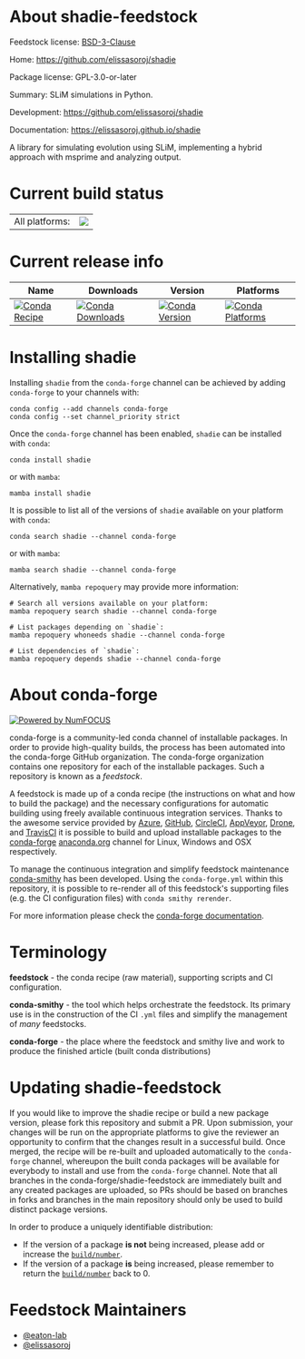 About shadie-feedstock
======================

Feedstock license: [BSD-3-Clause](https://github.com/conda-forge/shadie-feedstock/blob/main/LICENSE.txt)

Home: https://github.com/elissasoroj/shadie

Package license: GPL-3.0-or-later

Summary: SLiM simulations in Python.

Development: https://github.com/elissasoroj/shadie

Documentation: https://elissasoroj.github.io/shadie

A library for simulating evolution using SLiM, implementing
a hybrid approach with msprime and analyzing output.


Current build status
====================


<table><tr><td>All platforms:</td>
    <td>
      <a href="https://dev.azure.com/conda-forge/feedstock-builds/_build/latest?definitionId=22082&branchName=main">
        <img src="https://dev.azure.com/conda-forge/feedstock-builds/_apis/build/status/shadie-feedstock?branchName=main">
      </a>
    </td>
  </tr>
</table>

Current release info
====================

| Name | Downloads | Version | Platforms |
| --- | --- | --- | --- |
| [![Conda Recipe](https://img.shields.io/badge/recipe-shadie-green.svg)](https://anaconda.org/conda-forge/shadie) | [![Conda Downloads](https://img.shields.io/conda/dn/conda-forge/shadie.svg)](https://anaconda.org/conda-forge/shadie) | [![Conda Version](https://img.shields.io/conda/vn/conda-forge/shadie.svg)](https://anaconda.org/conda-forge/shadie) | [![Conda Platforms](https://img.shields.io/conda/pn/conda-forge/shadie.svg)](https://anaconda.org/conda-forge/shadie) |

Installing shadie
=================

Installing `shadie` from the `conda-forge` channel can be achieved by adding `conda-forge` to your channels with:

```
conda config --add channels conda-forge
conda config --set channel_priority strict
```

Once the `conda-forge` channel has been enabled, `shadie` can be installed with `conda`:

```
conda install shadie
```

or with `mamba`:

```
mamba install shadie
```

It is possible to list all of the versions of `shadie` available on your platform with `conda`:

```
conda search shadie --channel conda-forge
```

or with `mamba`:

```
mamba search shadie --channel conda-forge
```

Alternatively, `mamba repoquery` may provide more information:

```
# Search all versions available on your platform:
mamba repoquery search shadie --channel conda-forge

# List packages depending on `shadie`:
mamba repoquery whoneeds shadie --channel conda-forge

# List dependencies of `shadie`:
mamba repoquery depends shadie --channel conda-forge
```


About conda-forge
=================

[![Powered by
NumFOCUS](https://img.shields.io/badge/powered%20by-NumFOCUS-orange.svg?style=flat&colorA=E1523D&colorB=007D8A)](https://numfocus.org)

conda-forge is a community-led conda channel of installable packages.
In order to provide high-quality builds, the process has been automated into the
conda-forge GitHub organization. The conda-forge organization contains one repository
for each of the installable packages. Such a repository is known as a *feedstock*.

A feedstock is made up of a conda recipe (the instructions on what and how to build
the package) and the necessary configurations for automatic building using freely
available continuous integration services. Thanks to the awesome service provided by
[Azure](https://azure.microsoft.com/en-us/services/devops/), [GitHub](https://github.com/),
[CircleCI](https://circleci.com/), [AppVeyor](https://www.appveyor.com/),
[Drone](https://cloud.drone.io/welcome), and [TravisCI](https://travis-ci.com/)
it is possible to build and upload installable packages to the
[conda-forge](https://anaconda.org/conda-forge) [anaconda.org](https://anaconda.org/)
channel for Linux, Windows and OSX respectively.

To manage the continuous integration and simplify feedstock maintenance
[conda-smithy](https://github.com/conda-forge/conda-smithy) has been developed.
Using the ``conda-forge.yml`` within this repository, it is possible to re-render all of
this feedstock's supporting files (e.g. the CI configuration files) with ``conda smithy rerender``.

For more information please check the [conda-forge documentation](https://conda-forge.org/docs/).

Terminology
===========

**feedstock** - the conda recipe (raw material), supporting scripts and CI configuration.

**conda-smithy** - the tool which helps orchestrate the feedstock.
                   Its primary use is in the construction of the CI ``.yml`` files
                   and simplify the management of *many* feedstocks.

**conda-forge** - the place where the feedstock and smithy live and work to
                  produce the finished article (built conda distributions)


Updating shadie-feedstock
=========================

If you would like to improve the shadie recipe or build a new
package version, please fork this repository and submit a PR. Upon submission,
your changes will be run on the appropriate platforms to give the reviewer an
opportunity to confirm that the changes result in a successful build. Once
merged, the recipe will be re-built and uploaded automatically to the
`conda-forge` channel, whereupon the built conda packages will be available for
everybody to install and use from the `conda-forge` channel.
Note that all branches in the conda-forge/shadie-feedstock are
immediately built and any created packages are uploaded, so PRs should be based
on branches in forks and branches in the main repository should only be used to
build distinct package versions.

In order to produce a uniquely identifiable distribution:
 * If the version of a package **is not** being increased, please add or increase
   the [``build/number``](https://docs.conda.io/projects/conda-build/en/latest/resources/define-metadata.html#build-number-and-string).
 * If the version of a package **is** being increased, please remember to return
   the [``build/number``](https://docs.conda.io/projects/conda-build/en/latest/resources/define-metadata.html#build-number-and-string)
   back to 0.

Feedstock Maintainers
=====================

* [@eaton-lab](https://github.com/eaton-lab/)
* [@elissasoroj](https://github.com/elissasoroj/)

